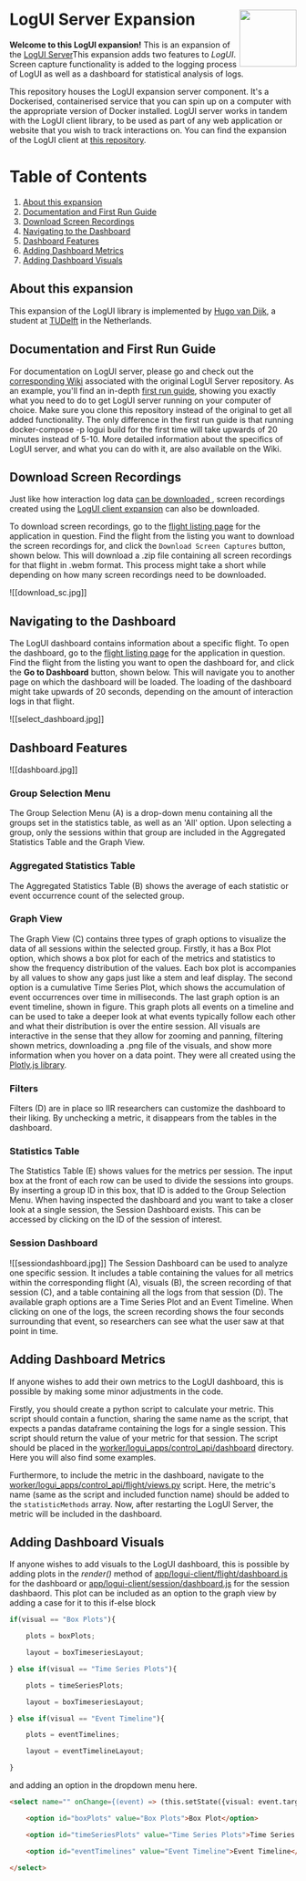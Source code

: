 # LogUI Server Expansion <a href="https://www.tudelft.nl"><img align="right" width="100" src="./.meta/tudelft.svg" /></a>



**Welcome to this LogUI expansion!** 
This is an expansion of the [LogUI Server](https://github.com/logui-framework/server)This expansion adds two features to *LogUI*. Screen capture functionality is added to the logging process of LogUI as well as a dashboard for statistical analysis of logs.

This repository houses the LogUI expansion server component. It's a Dockerised, containerised service that you can spin up on a computer with the appropriate version of Docker installed. LogUI server works in tandem with the LogUI client library, to be used as part of any web application or website that you wish to track interactions on. You can find the expansion of the LogUI client at [this repository](https://github.com/hjpvandijk/client).

# Table of Contents
1. [About this expansion](#about)
2. [Documentation and First Run Guide](#documentation)
3. [Download Screen Recordings](#download)
4. [Navigating to the Dashboard](#navigation)
5. [Dashboard Features](#features)
6. [Adding Dashboard Metrics](#metrics)
7. [Adding Dashboard Visuals](#visuals)

## About this expansion<a name="about"></a>

This expansion of the LogUI library is implemented by [Hugo van Dijk](https://github.com/hjpvandijk), a student at [TUDelft](https://www.tudelft.nl/) in the Netherlands. 

## Documentation and First Run Guide<a name="documentation"></a>

For documentation on LogUI server, please go and check out the [corresponding Wiki](https://github.com/logui-framework/server/wiki/) associated with the original LogUI Server repository. As an example, you'll find an in-depth [first run guide](https://github.com/logui-framework/server/wiki/First-Run-Guide), showing you exactly what you need to do to get LogUI server running on your computer of choice. Make sure you clone this repository instead of the original to get all added functionality. The only difference in the first run guide is that running docker-compose -p logui build for the first time will take upwards of 20 minutes instead of 5-10. More detailed information about the specifics of LogUI server, and what you can do with it, are also available on the Wiki. 

## Download Screen Recordings<a name="download"></a> 
Just like how interaction log data [can be downloaded ](https://github.com/logui-framework/server/wiki/Control-Application-%28Managing-Applications%29#downloading-interaction-log-data), screen recordings created using the [LogUI client expansion](https://github.com/hjpvandijk/client) can also be downloaded. 

To download screen recordings, go to the [flight listing page](https://github.com/logui-framework/server/wiki/Control-Application-%28Managing-Applications%29#flights) for the application in question. Find the flight from the listing you want to download the screen recordings for, and click the `Download Screen Captures` button, shown below. This will download a .zip file containing all screen recordings for that flight in .webm format. This process might take a short while depending on how many screen recordings need to be downloaded.

![[download_sc.jpg]]

## Navigating to the Dashboard<a name="navigation"></a>
The LogUI dashboard contains information about a specific flight. To open the dashboard,  go to the [flight listing page](https://github.com/logui-framework/server/wiki/Control-Application-%28Managing-Applications%29#flights) for the application in question. Find the flight from the listing you want to open the dashboard for, and click the **Go to Dashboard** button, shown below.  This will navigate you to another page on which the dashboard will be loaded. The loading of the dashboard might take upwards of 20 seconds, depending on the amount of interaction logs in that flight. 

![[select_dashboard.jpg]]

## Dashboard Features<a name="features"></a>
![[dashboard.jpg]]

### Group Selection Menu
The Group Selection Menu (A) is a drop-down menu containing all the groups set in the statistics table, as well as an 'All' option. Upon selecting a group, only the sessions within that group are included in the Aggregated Statistics Table and the Graph View.

### Aggregated Statistics Table
The Aggregated Statistics Table (B) shows the average of each statistic or event occurrence count of the selected group.

### Graph View
The Graph View (C) contains three types of graph options to visualize the data of all sessions within the selected group. Firstly, it has a Box Plot option, which shows a box plot for each of the metrics and statistics to show the frequency distribution of the values. Each box plot is accompanies by all values to show any gaps just like a stem and leaf display. The second option is a cumulative Time Series Plot, which shows the accumulation of event occurrences over time in milliseconds. 
The last graph option is an event timeline, shown in figure. This graph plots all events on a timeline and can be used to take a deeper look at what events typically follow each other and what their distribution is over the entire session.
All visuals are interactive in the sense that they allow for zooming and panning, filtering shown metrics, downloading a .png file of the visuals, and show more information when you hover on a data point. They were all created using the [Plotly.js library](https://plotly.com/javascript/).

### Filters
Filters (D) are in place so IIR researchers can customize the dashboard to their liking. By unchecking a metric, it disappears from the tables in the dashboard.

### Statistics Table
The Statistics Table (E) shows values for the metrics per session. The input box at the front of each row can be used to divide the sessions into groups. By inserting a group ID in this box, that ID is added to the Group Selection Menu.  When having inspected the dashboard and you want to take a closer look at a single session, the Session Dashboard exists. This can be accessed by clicking on the ID of the session of interest.

### Session Dashboard
![[sessiondashboard.jpg]]
The Session Dashboard can be used to analyze one specific session. It includes a table containing the values for all metrics within the corresponding flight (A), visuals (B), the screen recording of that session (C), and a table containing all the logs from that session (D). The available graph options are a Time Series Plot and an Event Timeline. When clicking on one of the logs, the screen recording shows the four seconds surrounding that event, so researchers can see what the user saw at that point in time. 


## Adding Dashboard Metrics<a name="metrics"></a> 
If anyone wishes to add their own metrics to the LogUI dashboard, this is possible by making some minor adjustments in the code. 

Firstly, you should create a python script to calculate your metric. This script should contain a function, sharing the same name as the script, that expects  a pandas dataframe containing the logs for a single session. This script should return the value of your metric for that session. The script should be placed in the [worker/logui_apps/control_api/dashboard](https://github.com/hjpvandijk/server/tree/dashboard/worker/logui_apps/control_api/dashboard) directory. Here you will also find some examples.

Furthermore, to include the metric in the dashboard, navigate to the [worker/logui_apps/control_api/flight/views.py](https://github.com/hjpvandijk/server/blob/dashboard/worker/logui_apps/control_api/flight/views.py) script. Here, the metric's name (same as the script and included function name) should be added to the `statisticMethods` array. Now, after restarting the LogUI Server, the metric will be included in the dashboard. 

## Adding Dashboard Visuals<a name="visuals"></a> 
If anyone wishes to add visuals to the LogUI dashboard, this is possible by adding plots in the *render()* method  of  [app/logui-client/flight/dashboard.js](https://github.com/hjpvandijk/server/blob/dashboard/app/logui-client/flight/dashboard.js) for the dashboard or [app/logui-client/session/dashboard.js](https://github.com/hjpvandijk/server/blob/dashboard/app/logui-client/session/dashboard.js) for the session dashbaord. This plot can be included as an option to the graph view by adding a case for it to this if-else block 
```javascript
if(visual == "Box Plots"){

	plots = boxPlots;

	layout = boxTimeseriesLayout;

} else if(visual == "Time Series Plots"){

	plots = timeSeriesPlots;

	layout = boxTimeseriesLayout;

} else if(visual == "Event Timeline"){

	plots = eventTimelines;

	layout = eventTimelineLayout;

}
```
and adding an option in the dropdown menu here.
```html
<select name="" onChange={(event) => (this.setState({visual: event.target.value}))}>

	<option id="boxPlots" value="Box Plots">Box Plot</option>

	<option id="timeSeriesPlots" value="Time Series Plots">Time Series Plots</option>

	<option id="eventTimelines" value="Event Timeline">Event Timeline</option>

</select>
```
